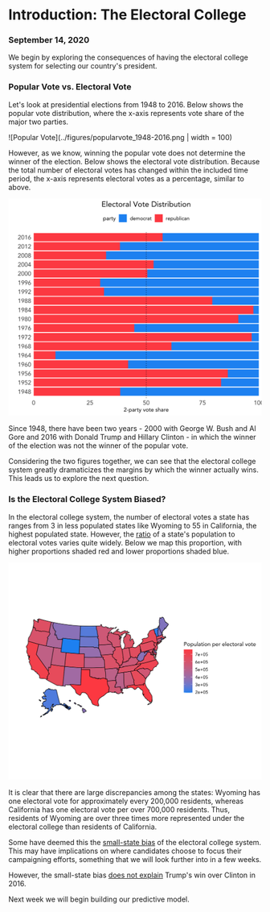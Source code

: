 # Introduction: The Electoral College
### September 14, 2020

We begin by exploring the consequences of having the electoral college system for selecting our country's president.

### Popular Vote vs. Electoral Vote

Let's look at presidential elections from 1948 to 2016. Below shows the popular vote distribution, where the x-axis represents vote share of the major two parties.

![Popular Vote](../figures/popularvote_1948-2016.png | width = 100)

However, as we know, winning the popular vote does not determine the winner of the election. Below shows the electoral vote distribution. Because the total number of electoral votes has changed within the included time period, the x-axis represents electoral votes as a percentage, similar to above.

![Electoral Vote](../figures/electoralvote_1948-2016.png)

Since 1948, there have been two years - 2000 with George W. Bush and Al Gore and 2016 with Donald Trump and Hillary Clinton - in which the winner of the election was not the winner of the popular vote.

Considering the two figures together, we can see that the electoral college system greatly dramaticizes the margins by which the winner actually wins. This leads us to explore the next question.

### Is the Electoral College System Biased?

In the electoral college system, the number of electoral votes a state has ranges from 3 in less populated states like Wyoming to 55 in California, the highest populated state. However, the [ratio](https://en.wikipedia.org/wiki/List_of_states_and_territories_of_the_United_States_by_population#cite_note-8) of a state's population to electoral votes varies quite widely. Below we map this proportion, with higher proportions shaded red and lower proportions shaded blue.

![Population to Electoral Vote](../figures/population_to_electoralvote.png)

It is clear that there are large discrepancies among the states: Wyoming has one electoral vote for approximately every 200,000 residents, whereas California has one electoral vote per over 700,000 residents. Thus, residents of Wyoming are over three times more represented under the electoral college than residents of California.

Some have deemed this the [small-state bias](https://www.washingtonpost.com/graphics/politics/how-fair-is-the-electoral-college/) of the electoral college system. This may have implications on where candidates choose to focus their campaigning efforts, something that we will look further into in a few weeks.

However, the small-state bias [does not explain](https://www.nytimes.com/2019/03/22/upshot/electoral-college-votes-states.html) Trump's win over Clinton in 2016.

Next week we will begin building our predictive model.
